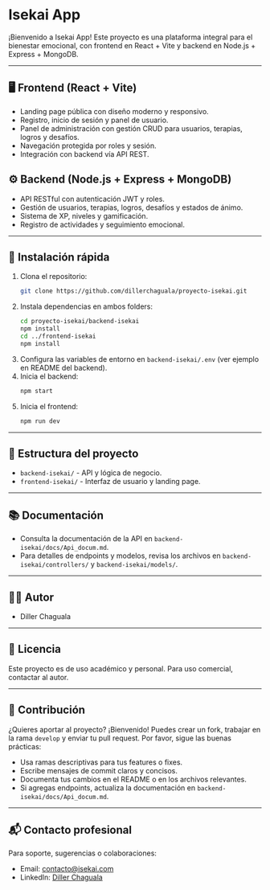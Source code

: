 # Isekai App

¡Bienvenido a Isekai App! Este proyecto es una plataforma integral para el bienestar emocional, con frontend en React + Vite y backend en Node.js + Express + MongoDB.

---

## 🖥️ Frontend (React + Vite)

- Landing page pública con diseño moderno y responsivo.
- Registro, inicio de sesión y panel de usuario.
- Panel de administración con gestión CRUD para usuarios, terapias, logros y desafíos.
- Navegación protegida por roles y sesión.
- Integración con backend vía API REST.

## ⚙️ Backend (Node.js + Express + MongoDB)

- API RESTful con autenticación JWT y roles.
- Gestión de usuarios, terapias, logros, desafíos y estados de ánimo.
- Sistema de XP, niveles y gamificación.
- Registro de actividades y seguimiento emocional.

---

## 🚀 Instalación rápida

1. Clona el repositorio:
   ```bash
   git clone https://github.com/dillerchaguala/proyecto-isekai.git
   ```
2. Instala dependencias en ambos folders:
   ```bash
   cd proyecto-isekai/backend-isekai
   npm install
   cd ../frontend-isekai
   npm install
   ```
3. Configura las variables de entorno en `backend-isekai/.env` (ver ejemplo en README del backend).
4. Inicia el backend:
   ```bash
   npm start
   ```
5. Inicia el frontend:
   ```bash
   npm run dev
   ```

---

## 📁 Estructura del proyecto

- `backend-isekai/` - API y lógica de negocio.
- `frontend-isekai/` - Interfaz de usuario y landing page.

---

## 📚 Documentación

- Consulta la documentación de la API en `backend-isekai/docs/Api_docum.md`.
- Para detalles de endpoints y modelos, revisa los archivos en `backend-isekai/controllers/` y `backend-isekai/models/`.

---

## 👨‍💻 Autor

- Diller Chaguala

---

## 📝 Licencia

Este proyecto es de uso académico y personal. Para uso comercial, contactar al autor.

---

## 🤝 Contribución

¿Quieres aportar al proyecto? ¡Bienvenido! Puedes crear un fork, trabajar en la rama `develop` y enviar tu pull request. Por favor, sigue las buenas prácticas:

- Usa ramas descriptivas para tus features o fixes.
- Escribe mensajes de commit claros y concisos.
- Documenta tus cambios en el README o en los archivos relevantes.
- Si agregas endpoints, actualiza la documentación en `backend-isekai/docs/Api_docum.md`.

---

## 📬 Contacto profesional

Para soporte, sugerencias o colaboraciones:

- Email: contacto@isekai.com
- LinkedIn: [Diller Chaguala](https://www.linkedin.com/in/dillerchaguala)
